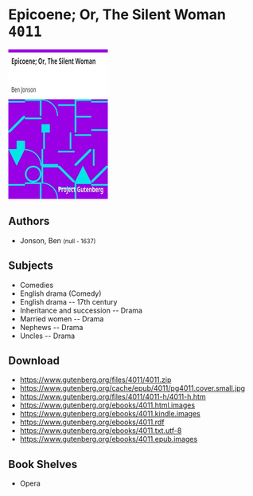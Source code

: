 # Epicoene; Or, The Silent Woman <kbd>4011</kbd>

![](./cover.medium.jpg "")

## Authors


 - Jonson, Ben <small>(null - 1637)</small>

## Subjects


 - Comedies
 - English drama (Comedy)
 - English drama -- 17th century
 - Inheritance and succession -- Drama
 - Married women -- Drama
 - Nephews -- Drama
 - Uncles -- Drama

## Download


 - https://www.gutenberg.org/files/4011/4011.zip
 - https://www.gutenberg.org/cache/epub/4011/pg4011.cover.small.jpg
 - https://www.gutenberg.org/files/4011/4011-h/4011-h.htm
 - https://www.gutenberg.org/ebooks/4011.html.images
 - https://www.gutenberg.org/ebooks/4011.kindle.images
 - https://www.gutenberg.org/ebooks/4011.rdf
 - https://www.gutenberg.org/ebooks/4011.txt.utf-8
 - https://www.gutenberg.org/ebooks/4011.epub.images

## Book Shelves


 - Opera
